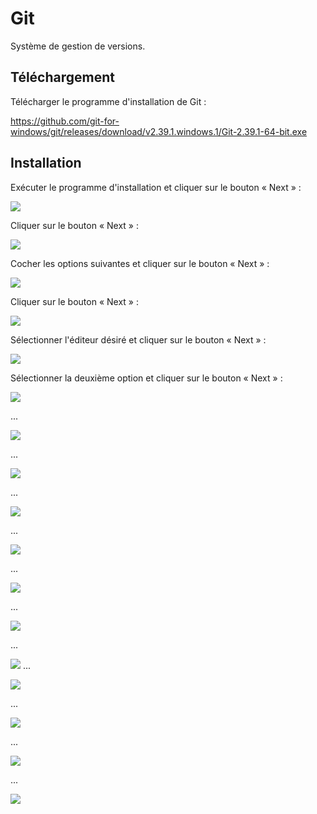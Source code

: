 # Git

Système de gestion de versions.

## Téléchargement

Télécharger le programme d'installation de Git :

https://github.com/git-for-windows/git/releases/download/v2.39.1.windows.1/Git-2.39.1-64-bit.exe

## Installation

Exécuter le programme d'installation et cliquer sur le bouton « Next » :

![](../Images/WINGit01.png)

Cliquer sur le bouton « Next » :

![](../Images/WINGit02.png)

Cocher les options suivantes et cliquer sur le bouton « Next » :

![](../Images/WINGit03.png)

Cliquer sur le bouton « Next » :

![](../Images/WINGit04.png)

Sélectionner l'éditeur désiré et cliquer sur le bouton « Next » :

![](../Images/WINGit05.png)

Sélectionner la deuxième option et cliquer sur le bouton « Next » :

![](../Images/WINGit06.png)

...

![](../Images/WINGit07.png)

...

![](../Images/WINGit08.png)

...

![](../Images/WINGit09.png)

...

![](../Images/WINGit10.png)

...

![](../Images/WINGit11.png)

...

![](../Images/WINGit12.png)

...

![](../Images/WINGit13.png)
...

![](../Images/WINGit14.png)

...

![](../Images/WINGit15.png)

...

![](../Images/WINGit16.png)

...

![](../Images/WINGit17.png)
